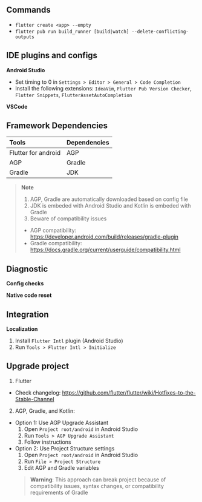 ## Commands

* `flutter create <app> --empty`
* `flutter pub run build_runner [build|watch] --delete-conflicting-outputs`

## IDE plugins and configs
**Android Studio**
- Set timing to 0 in `Settings > Editor > General > Code Completion`
- Install the following extensions: `IdeaVim`, `Flutter Pub Version Checker`, `Flutter Snippets`, `FlutterAssetAutoCompletion`

**VSCode**


## Framework Dependencies

Tools | Dependencies
:- | -
Flutter for android | AGP
AGP | Gradle
Gradle | JDK

> **Note**
> 1. AGP, Gradle are automatically downloaded based on config file
> 2. JDK is embeded with Android Studio and Kotlin is embeded with Gradle
> 3. Beware of compatibility issues
> * AGP compatibility: https://developer.android.com/build/releases/gradle-plugin
> * Gradle compatibility: https://docs.gradle.org/current/userguide/compatibility.html

## Diagnostic
**Config checks**

**Native code reset**

## Integration
**Localization**
1. Install `Flutter Intl` plugin (Android Studio)
2. Run `Tools > Flutter Intl > Initialize`


## Upgrade project

1. Flutter
  * Check changelog: https://github.com/flutter/flutter/wiki/Hotfixes-to-the-Stable-Channel
2. AGP, Gradle, and Kotlin:

  * Option 1: Use AGP Upgrade Assistant
    1. Open `Project root/android` in Android Studio
    2. Run `Tools > AGP Upgrade Assistant`
    3. Follow instructions
  * Option 2: Use Project Structure settings
    1. Open `Project root/android` in Android Studio
    2. Run `File > Project Structure`
    3. Edit AGP and Gradle variables
    > **Warning**: This approach can break project because of compatibility issues, syntax changes, or compatibility requirements of Gradle


